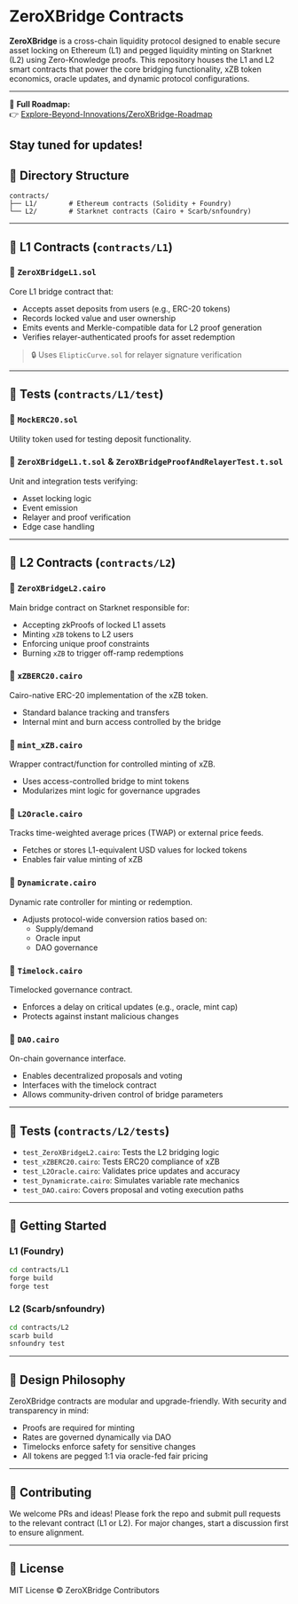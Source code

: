 # ZeroXBridge Contracts

**ZeroXBridge** is a cross-chain liquidity protocol designed to enable secure asset locking on Ethereum (L1) and pegged liquidity minting on Starknet (L2) using Zero-Knowledge proofs. This repository houses the L1 and L2 smart contracts that power the core bridging functionality, xZB token economics, oracle updates, and dynamic protocol configurations.

---
📌 **Full Roadmap:**  
👉 [Explore-Beyond-Innovations/ZeroXBridge-Roadmap](https://github.com/Explore-Beyond-Innovations/ZeroXBridge-Roadmap)

Stay tuned for updates!
---

## 📁 Directory Structure

```
contracts/
├── L1/        # Ethereum contracts (Solidity + Foundry)
└── L2/        # Starknet contracts (Cairo + Scarb/snfoundry)
```

---

## 🔗 L1 Contracts (`contracts/L1`)

### 🔸 `ZeroXBridgeL1.sol`
Core L1 bridge contract that:
- Accepts asset deposits from users (e.g., ERC-20 tokens)
- Records locked value and user ownership
- Emits events and Merkle-compatible data for L2 proof generation
- Verifies relayer-authenticated proofs for asset redemption

> 🔒 Uses `ElipticCurve.sol` for relayer signature verification

---

## 🧪 Tests (`contracts/L1/test`)

### 🔹 `MockERC20.sol`
Utility token used for testing deposit functionality.

### 🔹 `ZeroXBridgeL1.t.sol` & `ZeroXBridgeProofAndRelayerTest.t.sol`
Unit and integration tests verifying:
- Asset locking logic
- Event emission
- Relayer and proof verification
- Edge case handling

---

## 🌌 L2 Contracts (`contracts/L2`)

### 🔸 `ZeroXBridgeL2.cairo`
Main bridge contract on Starknet responsible for:
- Accepting zkProofs of locked L1 assets
- Minting `xZB` tokens to L2 users
- Enforcing unique proof constraints
- Burning `xZB` to trigger off-ramp redemptions

### 🔹 `xZBERC20.cairo`
Cairo-native ERC-20 implementation of the xZB token.
- Standard balance tracking and transfers
- Internal mint and burn access controlled by the bridge

### 🔹 `mint_xZB.cairo`
Wrapper contract/function for controlled minting of xZB.
- Uses access-controlled bridge to mint tokens
- Modularizes mint logic for governance upgrades

### 🔹 `L2Oracle.cairo`
Tracks time-weighted average prices (TWAP) or external price feeds.
- Fetches or stores L1-equivalent USD values for locked tokens
- Enables fair value minting of xZB

### 🔹 `Dynamicrate.cairo`
Dynamic rate controller for minting or redemption.
- Adjusts protocol-wide conversion ratios based on:
  - Supply/demand
  - Oracle input
  - DAO governance

### 🔹 `Timelock.cairo`
Timelocked governance contract.
- Enforces a delay on critical updates (e.g., oracle, mint cap)
- Protects against instant malicious changes

### 🔹 `DAO.cairo`
On-chain governance interface.
- Enables decentralized proposals and voting
- Interfaces with the timelock contract
- Allows community-driven control of bridge parameters

---

## 🧪 Tests (`contracts/L2/tests`)

- `test_ZeroXBridgeL2.cairo`: Tests the L2 bridging logic
- `test_xZBERC20.cairo`: Tests ERC20 compliance of xZB
- `test_L2Oracle.cairo`: Validates price updates and accuracy
- `test_Dynamicrate.cairo`: Simulates variable rate mechanics
- `test_DAO.cairo`: Covers proposal and voting execution paths

---

## 🚀 Getting Started

### L1 (Foundry)
```bash
cd contracts/L1
forge build
forge test
```

### L2 (Scarb/snfoundry)
```bash
cd contracts/L2
scarb build
snfoundry test
```

---

## 🧩 Design Philosophy

ZeroXBridge contracts are modular and upgrade-friendly. With security and transparency in mind:
- Proofs are required for minting
- Rates are governed dynamically via DAO
- Timelocks enforce safety for sensitive changes
- All tokens are pegged 1:1 via oracle-fed fair pricing

---

## 🧠 Contributing

We welcome PRs and ideas! Please fork the repo and submit pull requests to the relevant contract (L1 or L2). For major changes, start a discussion first to ensure alignment.

---

## 📜 License

MIT License © ZeroXBridge Contributors
